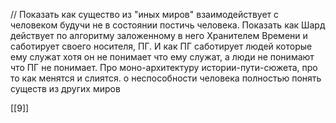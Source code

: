 // Показать как существо из "иных миров" взаимодействует с человеком будучи не в состоянии постичь человека. Показать как Шард действует по алгоритму заложенному в него Хранителем Времени и саботирует своего носителя, ПГ. И как ПГ саботирует людей которые ему служат хотя он не понимает что ему служат, а люди не понимают что ПГ не понимает. Про моно-архитектуру истории-пути-сюжета, про то как менятся и слиятся. о неспособности человека полностью понять существ из других миров

[[9]]